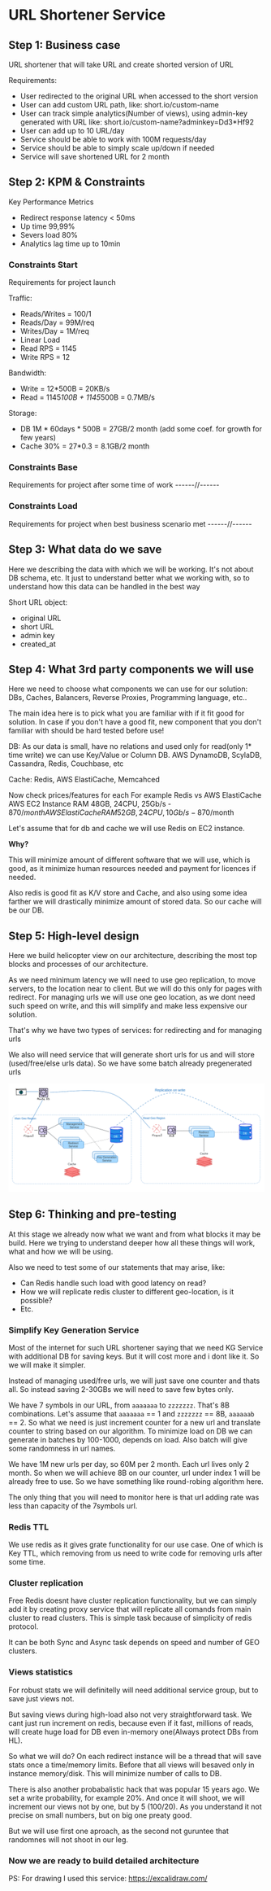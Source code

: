 # URL Shortener Service

## Step 1: Business case

URL shortener that will take URL and create shorted version of URL

Requirements:
- User redirected to the original URL when accessed to the short version
- User can add custom URL path, like: short.io/custom-name
- User can track simple analytics(Number of views), using admin-key 
generated with URL like: short.io/custom-name?adminkey=Dd3*Hf92
- User can add up to 10 URL/day
- Service should be able to work with 100M requests/day
- Service should be able to simply scale up/down if needed
- Service will save shortened URL for 2 month
 
## Step 2: KPM & Constraints

Key Performance Metrics
- Redirect response latency < 50ms
- Up time 99,99%
- Severs load 80%
- Analytics lag time up to 10min

### Constraints Start
Requirements for project launch

Traffic:
- Reads/Writes = 100/1
- Reads/Day = 99M/req
- Writes/Day = 1M/req
- Linear Load
- Read RPS = 1145
- Write RPS = 12

Bandwidth:
- Write = 12*500B = 20KB/s 
- Read = 1145*100B + 1145*500B = 0.7MB/s

Storage:
- DB 1M * 60days * 500B = 27GB/2 month (add some coef. for growth for few years)
- Cache 30% =  27*0.3 = 8.1GB/2 month

### Constraints Base
Requirements for project after some time of work
------//------

### Constraints Load
Requirements for project when best business scenario met
------//------

## Step 3: What data do we save
Here we describing the data with which we will be working.
It's not about DB schema, etc. It just to understand better what 
we working with, so to understand how this data can be handled
in the best way
 
Short URL object:
- original URL
- short URL
- admin key
- created_at

## Step 4: What 3rd party components we will use

Here we need to choose what components we can use for our solution:
DBs, Caches, Balancers, Reverse Proxies, Programming language, etc..

The main idea here is to pick what you are familiar with if it fit good for solution.
In case if you don't have a good fit, new component that you don't familiar with 
should be hard tested before use!

DB: 
As our data is small, have no relations and used only for read(only 1* time write)
we can use Key/Value or Column DB.
AWS DynamoDB, ScylaDB, Cassandra, Redis, Couchbase, etc

Cache:
Redis, AWS ElastiCache, Memcahced

Now check prices/features for each
For example Redis vs AWS ElastiCache
AWS EC2 Instance RAM 48GB, 24CPU, 25Gb/s - 870$/month
AWS ElastiCache RAM 52GB, 24CPU, 10Gb/s - 870$/month

Let's assume that for db and cache we will use Redis on EC2 instance.

**Why?**

This will minimize amount of different software that we will use, which is good,
as it minimize human resources needed and payment for licences if needed.

Also redis is good fit as K/V store and Cache, and also using some idea farther
we will drastically minimize amount of stored data. So our cache will be our DB.

## Step 5: High-level design

Here we build helicopter view on our architecture, describing the most 
top blocks and processes of our architecture.

As we need minimum latency we will need to use geo replication, to move servers,
to the location near to client. But we will do this only for pages with redirect.
For managing urls we will use one geo location, as we dont need such speed on write,
and this will simplify and make less expensive our solution.

That's why we have two types of services: for redirecting and for managing urls

We also will need service that will generate short urls for us and will store
(used/free/else urls data). So we have some batch already pregenerated urls

![High-level design](high-level-design.png)

## Step 6: Thinking and pre-testing

At this stage we already now what we want and from what blocks it may be build.
Here we trying to understand deeper how all these things will work, what and how
we will be using. 

Also we need to test some of our statements that may arise, like: 
- Can Redis handle such load with good latency on read?
- How we will replicate redis cluster to different geo-location, is it possible?
- Etc.

### Simplify Key Generation Service
Most of the internet for such URL shortener saying that we need KG Service with
additional DB for saving keys. But it will cost more and i dont like it. So
we will make it simpler.

Instead of managing used/free urls, we will just save one counter and thats all.
So instead saving 2-30GBs we will need to save few bytes only.

We have 7 symbols in our URL, from `aaaaaaa` to `zzzzzzz`. 
That's 8B combinations. Let's assume that `aaaaaaa` == 1 and 
`zzzzzzz` == 8B, `aaaaaab` == 2.
So what we need is just increment counter for a new url and translate counter 
to string based on our algorithm.
To minimize load on DB we can generate in batches by 100-1000, depends on load.
Also batch will give some randomness in url names.

We have 1M new urls per day, so 60M per 2 month. Each url lives only 2 month.
So when we will achieve 8B on our counter, url under index 1 will be already free to use.
So we have something like round-robing algorithm here.

The only thing that you will need to monitor here is that url adding rate was 
less than capacity of the 7symbols url.

### Redis TTL
We use redis as it gives grate functionality for our use case.
One of which is Key TTL, which removing from us need to write code for removing 
urls after some time.

### Cluster replication
Free Redis doesnt have cluster replication functionality, but we can simply add it
by creating proxy service that will replicate all comands from main cluster 
to read clusters. This is simple task because of simplicity of redis protocol.

It can be both Sync and Async task depends on speed and number of GEO clusters.

### Views statistics
For robust stats we will definitelly will need additional service group, 
but to save just views not.

But saving views during high-load also not very straightforward task.
We cant just run increment on redis, because even if it fast, millions of reads,
will create huge load for DB even in-memory one(Always protect DBs from HL).

So what we will do? On each redirect instance will be a thread that will save 
stats once a time/memory limits. Before that all views will besaved only in 
instance memory/disk. This will minimize number of calls to DB.

There is also another probabalistic hack that was popular 15 years ago.
We set a write probability, for example 20%. And once it will shoot, 
we will increment our views not by one, but by 5 (100/20). 
As you understand it not precise on small numbers, but on big one preaty good.

But we will use first one aproach, as the second not guruntee that randomnes 
will not shoot in our leg.

### Now we are ready to build detailed architecture


PS: For drawing I used this service: https://excalidraw.com/
